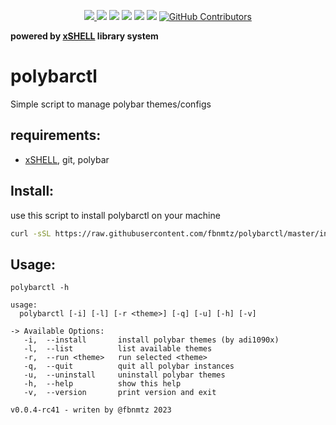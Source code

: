 <p align="center">
    <a href="https://www.codefactor.io/repository/github/fbnmtz/polybarctl/">
        <img src="https://www.codefactor.io/repository/github/fbnmtz/polybarctl/badge">
    </a>
    <a href="https://github.com/fbnmtz/polybarctl/issues"><img src="https://img.shields.io/github/issues/fbnmtz/polybarctl.svg"></a>
    <a href="https://img.shields.io/github/forks/fbnmtz/polybarctl.svg"><img src="https://img.shields.io/github/forks/fbnmtz/polybarctl.svg"></a>
    <a href="https://github.com/fbnmtz/polybarctl/stargazers"><img src="https://img.shields.io/github/stars/fbnmtz/polybarctl.svg"></a>
    <a href="https://github.com/fbnmtz/polybarctl/releases"><img src="https://img.shields.io/github/downloads/fbnmtz/polybarctl/total.svg"></a>
    <a href="https://repology.org/metapackage/polybarctl/versions"><img src="https://repology.org/badge/tiny-repos/polybarctl.svg"></a>
    <a href="https://github.com/fbnmtz/polybarctl/graphs/contributors">
      <img alt="GitHub Contributors" src="https://img.shields.io/github/contributors/fbnmtz/polybarctl" />
    </a>
</p>

<!-- <p align="center">
    <img width="250px" src="./docs/logo-torctl.png" align="center" />
</p> -->

**powered by [xSHELL](https://github.com/fbnmtz/xSHELL) library system**

# polybarctl

Simple script to manage polybar themes/configs

## requirements:

* [xSHELL](https://github.com/fbnmtz/xSHELL), git, polybar

## Install:

use this script to install polybarctl on your machine

```bash
curl -sSL https://raw.githubusercontent.com/fbnmtz/polybarctl/master/install.sh | bash
```

## Usage:

```
polybarctl -h

usage:
  polybarctl [-i] [-l] [-r <theme>] [-q] [-u] [-h] [-v]

-> Available Options:
   -i,  --install       install polybar themes (by adi1090x)
   -l,  --list          list available themes
   -r,  --run <theme>   run selected <theme>
   -q,  --quit          quit all polybar instances
   -u,  --uninstall     uninstall polybar themes
   -h,  --help          show this help
   -v,  --version       print version and exit

v0.0.4-rc41 - writen by @fbnmtz 2023

```

<!-- ## TODO: -->
